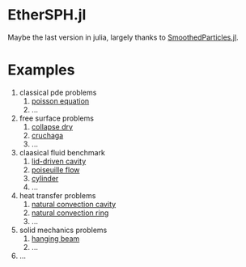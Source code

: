 # EtherSPH.jl

Maybe the last version in julia, largely thanks to [SmoothedParticles.jl](https://github.com/OndrejKincl/SmoothedParticles.jl).

# Examples

1. classical pde problems
    1. [poisson equation](example/poisson_equation/poisson_equation.md)
    2. ...
2. free surface problems
    1. [collapse dry](example/collapse_dry/collapse_dry.md)
    2. [cruchaga](example/cruchaga/cruchaga.md)
    3. ...
3. claasical fluid benchmark
    1. [lid-driven cavity](example/lid_driven_cavity/lid_driven_cavity.md)
    2. [poiseuille flow](example/poiseuille_flow/poiseuille_flow.md)
    3. [cylinder](example/cylinder/cylinder.md)
    4. ...
4. heat transfer problems
    1. [natural convection cavity](example/natural_convection_cavity/natural_convection_cavity.md)
    2. [natural convection ring](example/natural_convection_ring/natural_convection_ring.md)
    3. ...
5. solid mechanics problems
    1. [hanging beam](example/hanging_beam/hanging_beam.md)
    2. ...
6. ...